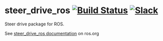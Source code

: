 # steer_drive_ros [![Build Status](https://travis-ci.org/CIR-KIT/steer_drive_ros.svg?branch)](https://travis-ci.org/CIR-KIT/steer_drive_ros) [![Slack](https://img.shields.io/badge/Slack-CIR--KIT-blue.svg)](http://cir-kit.slack.com/messages/steer_drive_ros)
Steer drive package for ROS.

See [steer_drive_ros documentation](http://wiki.ros.org/steer_drive_ros) on ros.org
